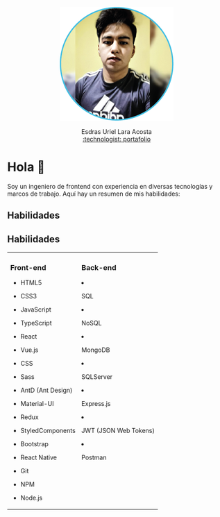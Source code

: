 <p width="250" align="center">
  <img src="profilePicture.png" alt="Mi Foto">
</p>

<p width="250" align="center">
 Esdras Uriel Lara Acosta <br/>
 <a href="https://portafolio-uriellara.netlify.app/">
:technologist: portafolio
</a>

</p>

# Hola 👋

Soy un ingeniero de frontend con experiencia en diversas tecnologías y marcos de trabajo. Aquí hay un resumen de mis habilidades:

## Habilidades

## Habilidades

<table>
  <tr>
    <td valign="top"><h3>Front-end</h3>

- HTML5
- CSS3
- JavaScript
- TypeScript
- React
- Vue.js
- CSS
- Sass
- AntD (Ant Design)
- Material-UI
- Redux
- StyledComponents
- Bootstrap
- React Native
- Git
- NPM
- Node.js 

    </td>
    <td valign="top"><h3>Back-end</h3>

- SQL
- NoSQL
- MongoDB
- SQLServer
- Express.js
- JWT (JSON Web Tokens)
- Postman

    </td>
  </tr>
</table>
